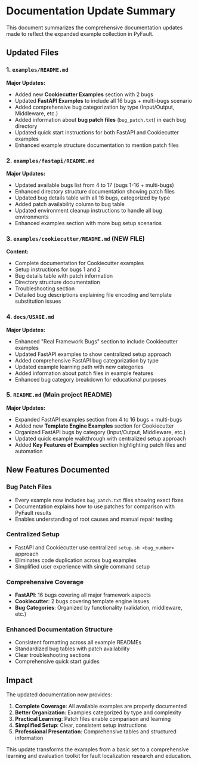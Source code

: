 # Documentation Update Summary

This document summarizes the comprehensive documentation updates made to reflect the expanded example collection in PyFault.

## Updated Files

### 1. `examples/README.md`
**Major Updates:**
- Added new **Cookiecutter Examples** section with 2 bugs
- Updated **FastAPI Examples** to include all 16 bugs + multi-bugs scenario
- Added comprehensive bug categorization by type (Input/Output, Middleware, etc.)
- Added information about **bug patch files** (`bug_patch.txt`) in each bug directory
- Updated quick start instructions for both FastAPI and Cookiecutter examples
- Enhanced example structure documentation to mention patch files

### 2. `examples/fastapi/README.md`
**Major Updates:**
- Updated available bugs list from 4 to 17 (bugs 1-16 + multi-bugs)
- Enhanced directory structure documentation showing patch files
- Updated bug details table with all 16 bugs, categorized by type
- Added patch availability column to bug table
- Updated environment cleanup instructions to handle all bug environments
- Enhanced examples section with more bug setup scenarios

### 3. `examples/cookiecutter/README.md` (NEW FILE)
**Content:**
- Complete documentation for Cookiecutter examples
- Setup instructions for bugs 1 and 2
- Bug details table with patch information
- Directory structure documentation
- Troubleshooting section
- Detailed bug descriptions explaining file encoding and template substitution issues

### 4. `docs/USAGE.md`
**Major Updates:**
- Enhanced "Real Framework Bugs" section to include Cookiecutter examples
- Updated FastAPI examples to show centralized setup approach
- Added comprehensive FastAPI bug categorization by type
- Updated example learning path with new categories
- Added information about patch files in example features
- Enhanced bug category breakdown for educational purposes

### 5. `README.md` (Main project README)
**Major Updates:**
- Expanded FastAPI examples section from 4 to 16 bugs + multi-bugs
- Added new **Template Engine Examples** section for Cookiecutter
- Organized FastAPI bugs by category (Input/Output, Middleware, etc.)
- Updated quick example walkthrough with centralized setup approach
- Added **Key Features of Examples** section highlighting patch files and automation

## New Features Documented

### Bug Patch Files
- Every example now includes `bug_patch.txt` files showing exact fixes
- Documentation explains how to use patches for comparison with PyFault results
- Enables understanding of root causes and manual repair testing

### Centralized Setup
- FastAPI and Cookiecutter use centralized `setup.sh <bug_number>` approach
- Eliminates code duplication across bug examples
- Simplified user experience with single command setup

### Comprehensive Coverage
- **FastAPI**: 16 bugs covering all major framework aspects
- **Cookiecutter**: 2 bugs covering template engine issues
- **Bug Categories**: Organized by functionality (validation, middleware, etc.)

### Enhanced Documentation Structure
- Consistent formatting across all example READMEs
- Standardized bug tables with patch availability
- Clear troubleshooting sections
- Comprehensive quick start guides

## Impact

The updated documentation now provides:

1. **Complete Coverage**: All available examples are properly documented
2. **Better Organization**: Examples categorized by type and complexity
3. **Practical Learning**: Patch files enable comparison and learning
4. **Simplified Setup**: Clear, consistent setup instructions
5. **Professional Presentation**: Comprehensive tables and structured information

This update transforms the examples from a basic set to a comprehensive learning and evaluation toolkit for fault localization research and education.
